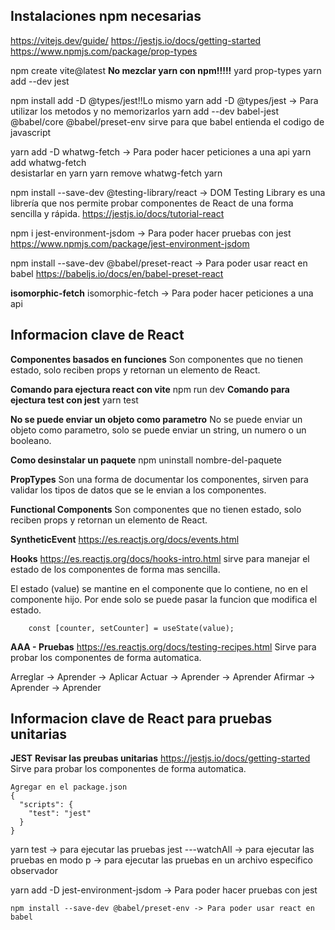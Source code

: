 ## Instalaciones npm necesarias 
https://vitejs.dev/guide/
https://jestjs.io/docs/getting-started
https://www.npmjs.com/package/prop-types


npm create vite@latest
**No mezclar yarn con npm!!!!!**
yard prop-types 
yarn add --dev jest

npm install add -D @types/jest!!Lo mismo
yarn add -D @types/jest -> Para utilizar los metodos y no memorizarlos 
yarn add --dev babel-jest @babel/core @babel/preset-env sirve para que babel entienda el codigo de javascript

yarn add -D whatwg-fetch -> Para poder hacer peticiones a una api
 yarn add whatwg-fetch   
 desistarlar en yarn 
  yarn remove whatwg-fetch
 yarn   

npm install --save-dev @testing-library/react -> DOM Testing Library es una librería que nos permite probar componentes de React de una forma sencilla y rápida.
https://jestjs.io/docs/tutorial-react

npm i jest-environment-jsdom -> Para poder hacer pruebas con jest
https://www.npmjs.com/package/jest-environment-jsdom

npm install --save-dev @babel/preset-react -> Para poder usar react en babel
https://babeljs.io/docs/en/babel-preset-react


 **isomorphic-fetch**
isomorphic-fetch -> Para poder hacer peticiones a una api

## Informacion clave de React
**Componentes basados en funciones**
Son componentes que no tienen estado, solo reciben props y retornan un elemento de React.

**Comando para ejectura react con vite**
npm run dev
**Comando para ejectura test con jest**
yarn test

**No se puede enviar un objeto como parametro**
No se puede enviar un objeto como parametro, solo se puede enviar un string, un numero o un booleano.

**Como desinstalar un paquete**
npm uninstall nombre-del-paquete

**PropTypes**
Son una forma de documentar los componentes, sirven para validar los tipos de datos que se le envian a los componentes.

**Functional Components**
Son componentes que no tienen estado, solo reciben props y retornan un elemento de React.

**SyntheticEvent**
https://es.reactjs.org/docs/events.html


**Hooks**
https://es.reactjs.org/docs/hooks-intro.html
sirve para manejar el estado de los componentes de forma mas sencilla. 

El estado (value) se mantine en el componente que lo contiene, no en el componente hijo. Por ende solo se puede pasar la funcion que modifica el estado.

```
    const [counter, setCounter] = useState(value);
```

**AAA - Pruebas**
https://es.reactjs.org/docs/testing-recipes.html
Sirve para probar los componentes de forma automatica.

Arreglar -> Aprender -> Aplicar
Actuar -> Aprender -> Aprender
Afirmar -> Aprender -> Aprender



## Informacion clave de React para pruebas unitarias
**JEST**
**Revisar las preubas unitarias**
https://jestjs.io/docs/getting-started
Sirve para probar los componentes de forma automatica.
```
Agregar en el package.json 
{
  "scripts": {
    "test": "jest"
  }
}
```
yarn test -> para ejecutar las pruebas
jest ---watchAll -> para ejecutar las pruebas en modo 
p -> para ejecutar las pruebas en un archivo especifico
observador

yarn add -D jest-environment-jsdom -> Para poder hacer pruebas con jest

```
npm install --save-dev @babel/preset-env -> Para poder usar react en babel
```
